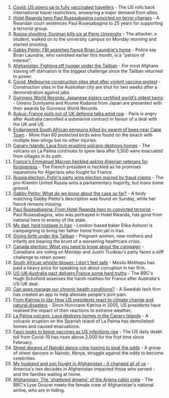 1. [Covid: US opens up to fully vaccinated travellers](https://www.bbc.co.uk/news/world-us-canada-58628491?at_medium=RSS&at_campaign=KARANGA) - The US rolls back international travel restrictions, answering a major demand from allies.
2. [Hotel Rwanda hero Paul Rusesabagina convicted on terror charges](https://www.bbc.co.uk/news/world-africa-58624691?at_medium=RSS&at_campaign=KARANGA) - A Rwandan court sentences Paul Rusesabagina to 25 years for supporting a terrorist group.
3. [Russia shooting: Gunman kills six at Perm University](https://www.bbc.co.uk/news/world-europe-58623160?at_medium=RSS&at_campaign=KARANGA) - The attacker, a student, walked on to the university campus on Monday morning and started shooting.
4. [Gabby Petito: FBI searches fiancé Brian Laundrie's home](https://www.bbc.co.uk/news/world-us-canada-58629194?at_medium=RSS&at_campaign=KARANGA) - Police say Brian Laundrie, who vanished earlier this month, is a "person of interest".
5. [Afghanistan: Fighting off hunger under the Taliban](https://www.bbc.co.uk/news/world-asia-58624998?at_medium=RSS&at_campaign=KARANGA) - For most Afghans staving off starvation is the biggest challenge since the Taliban returned to power.
6. [Covid: Melbourne construction sites shut after violent vaccine protest](https://www.bbc.co.uk/news/world-australia-58628629?at_medium=RSS&at_campaign=KARANGA) - Construction sites in the Australian city are shut for two weeks after a demonstration against jabs.
7. [Guinness World Records: Japanese sisters certified world's oldest twins](https://www.bbc.co.uk/news/world-asia-58630489?at_medium=RSS&at_campaign=KARANGA) - Umeno Sumiyama and Koume Kodama from Japan are presented with their awards by Guinness World Records.
8. [Aukus: France pulls out of UK defence talks amid row](https://www.bbc.co.uk/news/uk-58620220?at_medium=RSS&at_campaign=KARANGA) - Paris is angry after Australia cancelled a submarine contract in favour of a deal with the UK and US.
9. [Endangered South African penguins killed by swarm of bees near Cape Town](https://www.bbc.co.uk/news/world-africa-58622482?at_medium=RSS&at_campaign=KARANGA) - More than 60 protected birds were found on the beach with multiple bee-stings but no other injuries.
10. [Canary Islands: Lava from erupting volcano destroys homes](https://www.bbc.co.uk/news/world-europe-58620555?at_medium=RSS&at_campaign=KARANGA) - The volcano on La Palma continues to spew lava after 5,500 were evacuated from villages in its path.
11. [France's Emmanuel Macron heckled asking Algerian veterans for forgiveness](https://www.bbc.co.uk/news/world-africa-58626309?at_medium=RSS&at_campaign=KARANGA) - The French president is heckled as he promises reparations for Algerians who fought for France.
12. [Russia election: Putin's party wins election marred by fraud claims](https://www.bbc.co.uk/news/world-europe-58614227?at_medium=RSS&at_campaign=KARANGA) - The pro-Kremlin United Russia wins a parliamentary majority, but loses some ground.
13. [Gabby Petito: What do we know about the case so far?](https://www.bbc.co.uk/news/world-us-canada-58629192?at_medium=RSS&at_campaign=KARANGA) - A body matching Gabby Petito's description was found on Sunday, while her fiancé remains missing.
14. [Paul Rusesabagina: From Hotel Rwanda hero to convicted terrorist](https://www.bbc.co.uk/news/world-africa-58604468?at_medium=RSS&at_campaign=KARANGA) - Paul Rusesabagina, who was portrayed in Hotel Rwanda, has gone from national hero to enemy of the state.
15. [My dad, held hostage in Iran](https://www.bbc.co.uk/news/world-middle-east-58603151?at_medium=RSS&at_campaign=KARANGA) - London-based baker Elika Ashoori is campaigning to bring her father home from jail in Iran.
16. [Giving birth under the Taliban](https://www.bbc.co.uk/news/world-asia-58585323?at_medium=RSS&at_campaign=KARANGA) - Pregnant women, new mothers and infants are bearing the brunt of a worsening healthcare crisis.
17. [Canada election: What you need to know about the campaign](https://www.bbc.co.uk/news/world-us-canada-58573882?at_medium=RSS&at_campaign=KARANGA) - Canadians are voting on Monday and Justin Trudeau's party faces a stiff challenge to retain power.
18. [South African whistle-blower: I don't feel safe](https://www.bbc.co.uk/news/world-africa-58550717?at_medium=RSS&at_campaign=KARANGA) - Mosilo Mothepu has paid a heavy price for speaking out about corruption in her firm.
19. [US-UK-Australia pact delivers France some hard truths](https://www.bbc.co.uk/news/world-europe-58614229?at_medium=RSS&at_campaign=KARANGA) - The BBC's Hugh Schofield assesses the harsh realities for France after Australia's US-UK deal.
20. [Can apps manage our chronic health conditions?](https://www.bbc.co.uk/news/business-58556777?at_medium=RSS&at_campaign=KARANGA) - A Swedish tech firm has created an app to help alleviate people's joint pain.
21. [From Katrina to Ida: How US presidents react to climate change and natural disasters](https://www.bbc.co.uk/news/world-us-canada-58561655?at_medium=RSS&at_campaign=KARANGA) - Since Hurricane Katrina in 2005, US presidents have realised the impact of their reactions to extreme weather.
22. [La Palma volcano: Lava destroys homes in the Canary Islands](https://www.bbc.co.uk/news/world-europe-58625781?at_medium=RSS&at_campaign=KARANGA) - A volcanic eruption on the Spanish island of La Palma has demolished homes and caused evacuations.
23. [Fauci looks to boost vaccines as US infections rise](https://www.bbc.co.uk/news/world-us-canada-58628409?at_medium=RSS&at_campaign=KARANGA) - The US daily death toll from Covid-19 has risen above 2,000 for the first time since February.
24. [Street dreams of Nairobi dance crew hoping to beat the odds](https://www.bbc.co.uk/news/world-africa-58602632?at_medium=RSS&at_campaign=KARANGA) - A group of street dancers in Nairobi, Kenya, struggle against the odds to become celebrities.
25. [My husband and son fought in Afghanistan - it changed all of us](https://www.bbc.co.uk/news/world-us-canada-58603119?at_medium=RSS&at_campaign=KARANGA) - America's two decades in Afghanistan impacted those who served - and the families waiting at home.
26. [Afghanistan: The 'shattered dreams' of the Ariana cabin crew](https://www.bbc.co.uk/news/world-middle-east-58599522?at_medium=RSS&at_campaign=KARANGA) - The BBC's Lyse Doucet meets the female crew of Afghanistan's national airline, who are in hiding.
